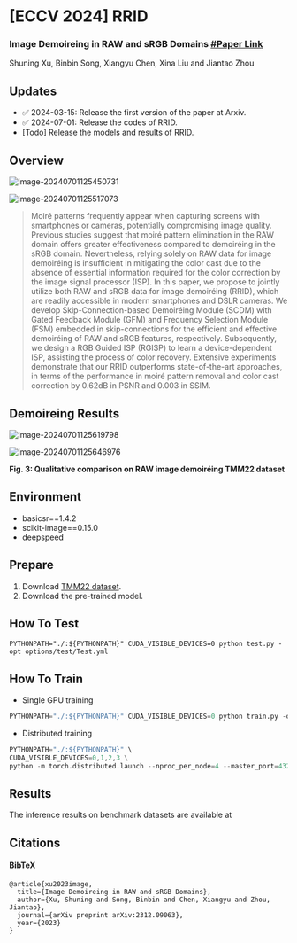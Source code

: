 # [ECCV 2024] RRID
### Image Demoireing in RAW and sRGB Domains  [#Paper Link](https://arxiv.org/abs/2312.09063)

Shuning Xu, Binbin Song, Xiangyu Chen, Xina Liu and Jiantao Zhou



## Updates

- ✅ 2024-03-15: Release the first version of the paper at Arxiv.
- ✅ 2024-07-01: Release the codes of RRID.
- [Todo] Release the models and results of RRID.



## Overview

![image-20240701125450731](C:\Users\user\AppData\Roaming\Typora\typora-user-images\image-20240701125450731.png)

![image-20240701125517073](C:\Users\user\AppData\Roaming\Typora\typora-user-images\image-20240701125517073.png)

> Moiré patterns frequently appear when capturing screens with smartphones or cameras, potentially compromising image quality. Previous studies suggest that moiré pattern elimination in the RAW domain offers greater effectiveness compared to demoiréing in the sRGB domain. Nevertheless, relying solely on RAW data for image demoiréing is insufficient in mitigating the color cast due to the absence of essential information required for the color correction by the image signal processor (ISP). In this paper, we propose to jointly utilize both RAW and sRGB data for image demoiréing (RRID), which are readily accessible in modern smartphones and DSLR cameras. We develop Skip-Connection-based Demoiréing Module (SCDM) with Gated Feedback Module (GFM) and Frequency Selection Module (FSM) embedded in skip-connections for the efficient and effective demoiréing of RAW and sRGB features, respectively. Subsequently, we design a RGB Guided ISP (RGISP) to learn a device-dependent ISP, assisting the process of color recovery. Extensive experiments demonstrate that our RRID outperforms state-of-the-art approaches, in terms of the performance in moiré pattern removal and color cast correction by 0.62dB in PSNR and 0.003 in SSIM.



## Demoireing Results

![image-20240701125619798](C:\Users\user\AppData\Roaming\Typora\typora-user-images\image-20240701125619798.png)

![image-20240701125646976](C:\Users\user\AppData\Roaming\Typora\typora-user-images\image-20240701125646976.png)

**Fig. 3: Qualitative comparison on RAW image demoiréing TMM22 dataset**



## Environment

- basicsr==1.4.2
- scikit-image==0.15.0
- deepspeed



## Prepare

1. Download [TMM22 dataset](https://mega.nz/file/4WMwiLiD#6HyQxZsUg-qgQ_L6eM5Nt5PiAIdrrmFLutS-tRoZ5XQ).
2. Download the pre-trained model.



## How To Test

```
PYTHONPATH="./:${PYTHONPATH}" CUDA_VISIBLE_DEVICES=0 python test.py -opt options/test/Test.yml
```



## How To Train

* Single GPU training

```python
PYTHONPATH="./:${PYTHONPATH}" CUDA_VISIBLE_DEVICES=0 python train.py -opt options/train/Train.yml
```

* Distributed training

```python
PYTHONPATH="./:${PYTHONPATH}" \
CUDA_VISIBLE_DEVICES=0,1,2,3 \
python -m torch.distributed.launch --nproc_per_node=4 --master_port=4321 train.py -opt options/train/Train.yml --launcher pytorch
```



## Results

The inference results on benchmark datasets are available at 



## Citations

#### BibTeX

    @article{xu2023image,
      title={Image Demoireing in RAW and sRGB Domains},
      author={Xu, Shuning and Song, Binbin and Chen, Xiangyu and Zhou, Jiantao},
      journal={arXiv preprint arXiv:2312.09063},
      year={2023}
    }

